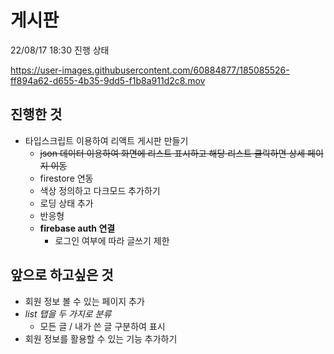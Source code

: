 # 게시판
22/08/17 18:30 진행 상태



https://user-images.githubusercontent.com/60884877/185085526-ff894a62-d655-4b35-9dd5-f1b8a911d2c8.mov



## 진행한 것
* 타입스크립트 이용하여 리액트 게시판 만들기
  * ~~json 데이터 이용하여 화면에 리스트 표시하고 해당 리스트 클릭하면 상세 페이지 이동~~
  * firestore 연동
  * 색상 정의하고 다크모드 추가하기
  * 로딩 상태 추가
  * 반응형
  * **firebase auth 연결**
     * 로그인 여부에 따라 글쓰기 제한

## 앞으로 하고싶은 것
* 회원 정보 볼 수 있는 페이지 추가
* _list 탭을 두 가지로 분류_
  * 모든 글 / 내가 쓴 글 구분하여 표시
* 회원 정보를 활용할 수 있는 기능 추가하기 
